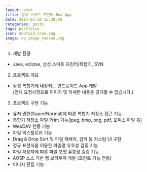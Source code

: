 ```yaml
---
layout: post
title: 삼성 스마트 프린터 Box App
date: 2014-03-30 15:30:00 
categories: posts 
tags: portfolio
icon: Android_Icon.png
image: no_image_reason.png
---
```


1) 개발 환경  
 - Java, eclipse, 삼성 스마트 프린터/복합기, SVN  

2) 프로젝트 개요  
 - 삼성 복합기에 내장되는 안드로이드 App 개발  
   (업체 요청사항으로 이미지 및 자세한 내용을 공개할 수 없습니다.)  

3) 프로젝트 구현 기능  
 - 유저 권한(Super/Normal)에 따른 복합기 저장소 접근 기능  
 - 복합기 저장소 파일 Print 기능(jpeg, bmp, png, pdf, 오피스 파일 등)  
 - WebDAV 연동 기능  
 - 파일 익스플로러 기능  
 - Drag & Drop Sort 및 파일 재배치, 검색 등 커스텀 UI 구현  
 - 정규 표현식을 이용한 파일명 유효성 검증 기능  
 - 파일 확장자에 따른 파일 포맷 유효성 검증 기능  
 - AOSP 소스 기반 웹 브라우저 개발 (프린트 기능 연동)
 - 이미지 편집 기능  
